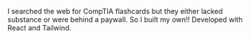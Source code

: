 I searched the web for CompTIA flashcards but they either lacked substance or were behind a paywall. So I built my own!! Developed with React and Tailwind.